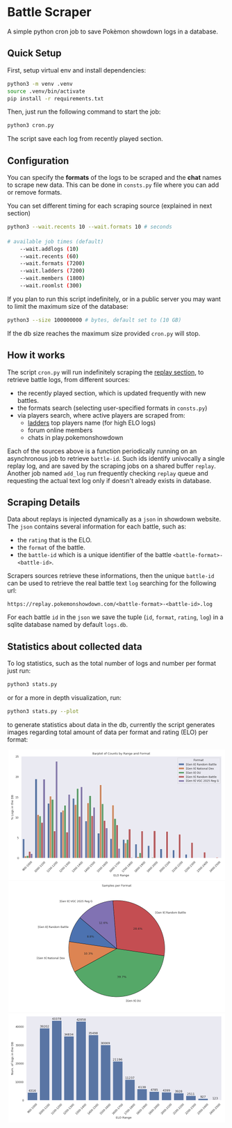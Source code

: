# Battle Scraper
A simple python cron job to save Pokèmon showdown logs in a database.


## Quick Setup
First, setup virtual env and install dependencies:

```bash
python3 -m venv .venv
source .venv/bin/activate
pip install -r requirements.txt
```

Then, just run the following command to start the job:

```bash
python3 cron.py
```
The script save each log from recently played section.

## Configuration
You can specify the **formats** of the logs to be scraped and the **chat** names to scrape new data. This can be done in `consts.py` file where you can add or remove formats.

You can set different timing for each scraping source (explained in next section)
```bash
python3 --wait.recents 10 --wait.formats 10 # seconds

# available job times (default)
    --wait.addlogs (10)
    --wait.recents (60)
    --wait.formats (7200)
    --wait.ladders (7200)
    --wait.members (1800)
    --wait.roomlst (300)
```

If you plan to run this script indefinitely, or in a public server you may want to limit the maximum size of the database:

```bash
python3 --size 100000000 # bytes, default set to (10 GB)
```
If the db size reaches the maximum size provided `cron.py` will stop.

## How it works
The script `cron.py` will run indefinitely scraping the [replay section](https://replay.pokemonshowdown.com/), to retrieve battle logs, from different sources:
- the recently played section, which is updated frequently with new battles.
- the formats search (selecting user-specified formats in `consts.py`)
- via players search, where active players are scraped from:
    - [ladders](https://pokemonshowdown.com/ladder) top players name (for high ELO logs)
    - forum online members
    - chats in play.pokemonshowdown

Each of the sources above is a function periodically running on an asynchronous job to retrieve `battle-id`. Such ids identify univocally a single replay log, and are saved by the scraping jobs on a shared buffer `replay`. Another job named `add_log` run frequently checking `replay` queue and requesting the actual text log only if doesn't already exists in database.

## Scraping Details
Data about replays is injected dynamically as a `json` in showdown website. The `json` contains several information for each battle, such as:
- the `rating` that is the ELO.
- the `format` of the battle.
- the `battle-id` which is a unique identifier of the battle `<battle-format>-<battle-id>`.

Scrapers sources retrieve these informations, then the unique `battle-id` can be used to retrieve the real battle text `log` searching for the following url:

    https://replay.pokemonshowdown.com/<battle-format>-<battle-id>.log

For each battle `id` in the `json` we save the tuple (`id`, `format`, `rating`, `log`) in a sqlite database named by default `logs.db`.

## Statistics about collected data
To log statistics, such as the total number of logs and number per format just run:

```bash
python3 stats.py
```

or for a more in depth visualization, run:
```bash
python3 stats.py --plot
```
to generate statistics about data in the db, currently the script generates images regarding total
amount of data per format and rating (ELO) per format:

<div style="text-align:center">
<img src="imgs/ratings_per_formats.png" alt="drawing" width=500/>
</div>

<div style="text-align:center">
<img src="imgs/pie_samples_per_format.png" alt="drawing" width=500/>
</div>

<div style="text-align:center">
<img src="imgs/samples_per_ratings.png" alt="drawing" width=500/>
</div>
